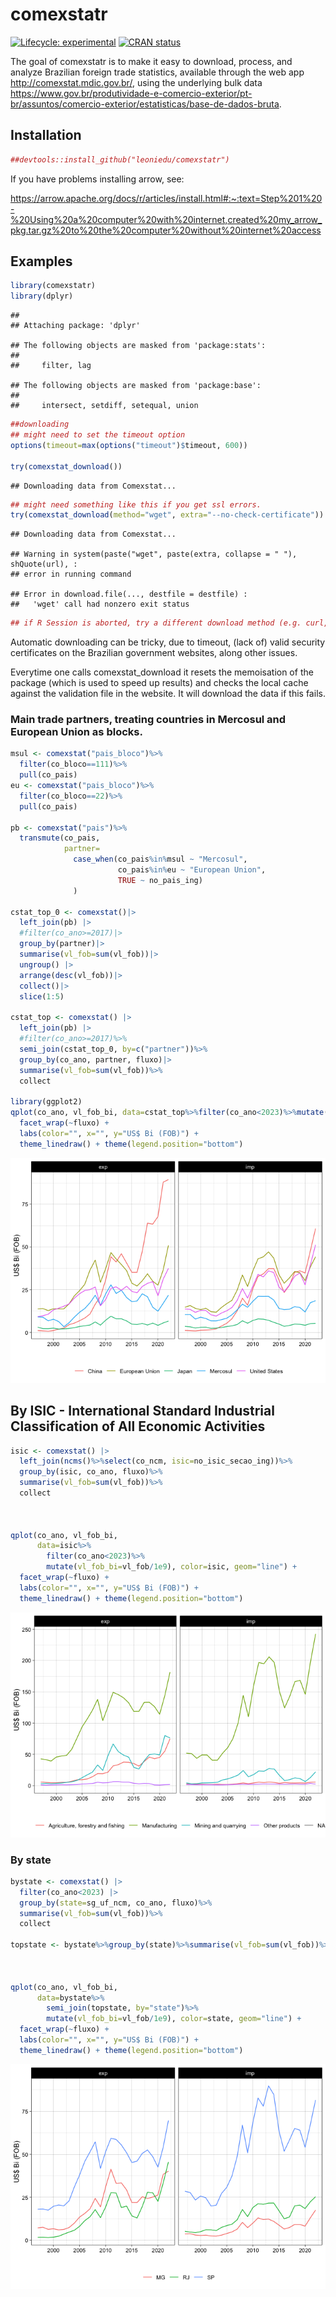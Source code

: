 
<!-- README.md is generated from README.Rmd. Please edit that file -->

# comexstatr

<!-- badges: start -->

[![Lifecycle:
experimental](https://img.shields.io/badge/lifecycle-experimental-orange.svg)](https://lifecycle.r-lib.org/articles/stages.html#experimental)
[![CRAN
status](https://www.r-pkg.org/badges/version/comexstatr)](https://CRAN.R-project.org/package=comexstatr)
<!-- badges: end -->

The goal of comexstatr is to make it easy to download, process, and
analyze Brazilian foreign trade statistics, available through the web
app <http://comexstat.mdic.gov.br/>, using the underlying bulk data
<https://www.gov.br/produtividade-e-comercio-exterior/pt-br/assuntos/comercio-exterior/estatisticas/base-de-dados-bruta>.

## Installation

``` r
##devtools::install_github("leoniedu/comexstatr")
```

If you have problems installing arrow, see:

<https://arrow.apache.org/docs/r/articles/install.html#:~:text=Step%201%20-%20Using%20a%20computer%20with%20internet,created%20my_arrow_pkg.tar.gz%20to%20the%20computer%20without%20internet%20access>

## Examples

``` r
library(comexstatr)
library(dplyr)
```

    ## 
    ## Attaching package: 'dplyr'

    ## The following objects are masked from 'package:stats':
    ## 
    ##     filter, lag

    ## The following objects are masked from 'package:base':
    ## 
    ##     intersect, setdiff, setequal, union

``` r
##downloading
## might need to set the timeout option
options(timeout=max(options("timeout")$timeout, 600))

try(comexstat_download())
```

    ## Downloading data from Comexstat...

``` r
## might need something like this if you get ssl errors. 
try(comexstat_download(method="wget", extra="--no-check-certificate"))
```

    ## Downloading data from Comexstat...

    ## Warning in system(paste("wget", paste(extra, collapse = " "), shQuote(url), :
    ## error in running command

    ## Error in download.file(..., destfile = destfile) : 
    ##   'wget' call had nonzero exit status

``` r
## if R Session is aborted, try a different download method (e.g. curl, rcurl, wget)
```

Automatic downloading can be tricky, due to timeout, (lack of) valid
security certificates on the Brazilian government websites, along other
issues.

Everytime one calls comexstat_download it resets the memoisation of the
package (which is used to speed up results) and checks the local cache
against the validation file in the website. It will download the data if
this fails.

### Main trade partners, treating countries in Mercosul and European Union as blocks.

``` r
msul <- comexstat("pais_bloco")%>%
  filter(co_bloco==111)%>%
  pull(co_pais)
eu <- comexstat("pais_bloco")%>%
  filter(co_bloco==22)%>%
  pull(co_pais)

pb <- comexstat("pais")%>%
  transmute(co_pais, 
            partner=
              case_when(co_pais%in%msul ~ "Mercosul",
                        co_pais%in%eu ~ "European Union",
                        TRUE ~ no_pais_ing)
              )

cstat_top_0 <- comexstat()|>
  left_join(pb) |> 
  #filter(co_ano>=2017)|>
  group_by(partner)|>
  summarise(vl_fob=sum(vl_fob))|>
  ungroup() |> 
  arrange(desc(vl_fob))|>
  collect()|>
  slice(1:5)

cstat_top <- comexstat() |>
  left_join(pb) |> 
  #filter(co_ano>=2017)%>%
  semi_join(cstat_top_0, by=c("partner"))%>%
  group_by(co_ano, partner, fluxo)|>
  summarise(vl_fob=sum(vl_fob))%>%
  collect

library(ggplot2)
qplot(co_ano, vl_fob_bi, data=cstat_top%>%filter(co_ano<2023)%>%mutate(vl_fob_bi=vl_fob/1e9), color=partner, geom="line") +
  facet_wrap(~fluxo) +
  labs(color="", x="", y="US$ Bi (FOB)") +
  theme_linedraw() + theme(legend.position="bottom")
```

![](README_files/figure-gfm/unnamed-chunk-3-1.png)<!-- -->

## By ISIC - International Standard Industrial Classification of All Economic Activities

``` r
isic <- comexstat() |> 
  left_join(ncms()%>%select(co_ncm, isic=no_isic_secao_ing))%>%
  group_by(isic, co_ano, fluxo)%>%
  summarise(vl_fob=sum(vl_fob))%>%
  collect



qplot(co_ano, vl_fob_bi, 
      data=isic%>%
        filter(co_ano<2023)%>%
        mutate(vl_fob_bi=vl_fob/1e9), color=isic, geom="line") +
  facet_wrap(~fluxo) +
  labs(color="", x="", y="US$ Bi (FOB)") +
  theme_linedraw() + theme(legend.position="bottom")
```

![](README_files/figure-gfm/unnamed-chunk-4-1.png)<!-- -->

### By state

``` r
bystate <- comexstat() |> 
  filter(co_ano<2023) |>
  group_by(state=sg_uf_ncm, co_ano, fluxo)%>%
  summarise(vl_fob=sum(vl_fob))%>%
  collect

topstate <- bystate%>%group_by(state)%>%summarise(vl_fob=sum(vl_fob))%>%arrange(-vl_fob)%>%head(3)



qplot(co_ano, vl_fob_bi, 
      data=bystate%>%
        semi_join(topstate, by="state")%>%
        mutate(vl_fob_bi=vl_fob/1e9), color=state, geom="line") +
  facet_wrap(~fluxo) +
  labs(color="", x="", y="US$ Bi (FOB)") +
  theme_linedraw() + theme(legend.position="bottom")
```

![](README_files/figure-gfm/unnamed-chunk-5-1.png)<!-- -->
